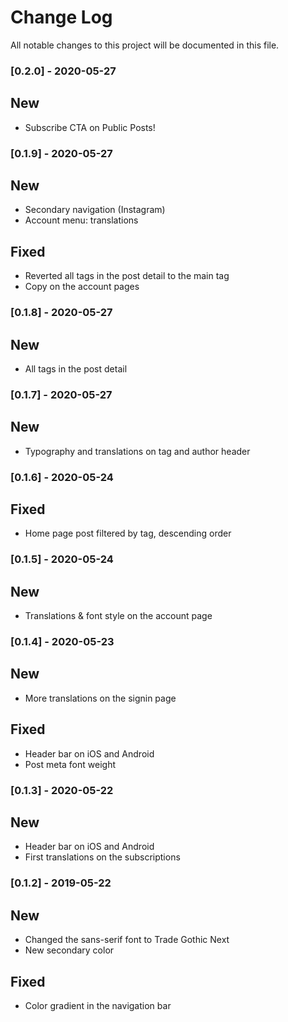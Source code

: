 # Change Log

All notable changes to this project will be documented in this file.

### [0.2.0] - 2020-05-27
## New
* Subscribe CTA on Public Posts!

### [0.1.9] - 2020-05-27
## New
* Secondary navigation (Instagram)
* Account menu: translations

## Fixed
* Reverted all tags in the post detail to the main tag
* Copy on the account pages

### [0.1.8] - 2020-05-27
## New
* All tags in the post detail

### [0.1.7] - 2020-05-27
## New
* Typography and translations on tag and author header

### [0.1.6] - 2020-05-24
## Fixed
* Home page post filtered by tag, descending order

### [0.1.5] - 2020-05-24
## New
* Translations & font style on the account page

### [0.1.4] - 2020-05-23
## New
* More translations on the signin page

## Fixed
* Header bar on iOS and Android
* Post meta font weight

### [0.1.3] - 2020-05-22
## New
* Header bar on iOS and Android
* First translations on the subscriptions

### [0.1.2] - 2019-05-22
## New
* Changed the sans-serif font to Trade Gothic Next
* New secondary color

## Fixed
* Color gradient in the navigation bar
